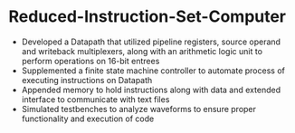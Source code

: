 # Reduced-Instruction-Set-Computer

- Developed a Datapath that utilized pipeline registers, source operand and writeback multiplexers, along with an arithmetic logic unit to perform operations on 16-bit entrees
- Supplemented a finite state machine controller to automate process of executing instructions on Datapath
- Appended memory to hold instructions along with data and extended interface to communicate with text files
- Simulated testbenches to analyze waveforms to ensure proper functionality and execution of code
